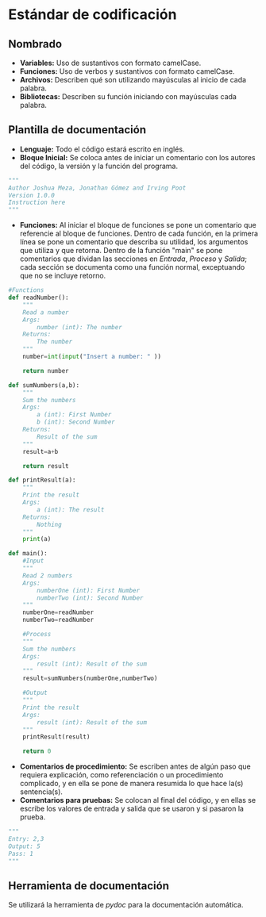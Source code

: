 # Estándar de codificación

## Nombrado

- **Variables:** Uso de sustantivos con formato camelCase.
- **Funciones:** Uso de verbos y sustantivos con formato camelCase.
- **Archivos:** Describen qué son utilizando mayúsculas al inicio de cada palabra.
- **Bibliotecas:** Describen su función iniciando con mayúsculas cada palabra.

## Plantilla de documentación

- **Lenguaje:** Todo el código estará escrito en inglés.
- **Bloque Inicial:** Se coloca antes de iniciar un comentario con los autores del código, la versión y la función del programa.
```python
"""
Author Joshua Meza, Jonathan Gómez and Irving Poot
Version 1.0.0
Instruction here
"""
```
- **Funciones:** Al iniciar el bloque de funciones se pone un comentario que referencie al bloque de funciones. Dentro de cada función, en la primera línea se pone un comentario que describa su utilidad, los argumentos que utiliza y que retorna. Dentro de la función "main" se pone comentarios que dividan las secciones en *Entrada*, *Proceso* y *Salida*; cada sección se documenta como una función normal, exceptuando que no se incluye retorno.
```python
#Functions
def readNumber():
    """
    Read a number
    Args:
        number (int): The number
    Returns:
        The number
    """
    number=int(input("Insert a number: " ))

    return number

def sumNumbers(a,b):
    """
    Sum the numbers
    Args:
        a (int): First Number
        b (int): Second Number
    Returns:
        Result of the sum
    """
    result=a+b

    return result

def printResult(a):
    """
    Print the result
    Args:
        a (int): The result
    Returns:
        Nothing
    """
    print(a)

def main():
    #Input
    """
    Read 2 numbers
    Args:
        numberOne (int): First Number
        numberTwo (int): Second Number
    """
    numberOne=readNumber
    numberTwo=readNumber

    #Process
    """
    Sum the numbers
    Args: 
        result (int): Result of the sum
    """
    result=sumNumbers(numberOne,numberTwo)

    #Output
    """
    Print the result
    Args:
        result (int): Result of the sum
    """
    printResult(result)

    return 0
```
- **Comentarios de procedimiento:** Se escriben antes de algún paso que requiera explicación, como referenciación o un procedimiento complicado, y en ella se pone de manera resumida lo que hace la(s) sentencia(s).
- **Comentarios para pruebas:** Se colocan al final del código, y en ellas se escribe los valores de entrada y salida que se usaron y si pasaron la prueba.
```python
"""
Entry: 2,3
Output: 5
Pass: 1
"""
```

## Herramienta de documentación

Se utilizará la herramienta de *pydoc* para la documentación automática.
